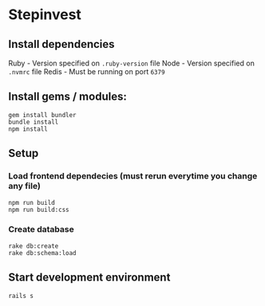 # Stepinvest

## Install dependencies

Ruby - Version specified on `.ruby-version` file
Node - Version specified on `.nvmrc` file
Redis - Must be running on port `6379`

## Install gems / modules:

```
gem install bundler
bundle install
npm install
```

## Setup

### Load frontend dependecies (must rerun everytime you change any file)
```
npm run build
npm run build:css
```

### Create database
```
rake db:create
rake db:schema:load
```

## Start development environment

```
rails s
```
